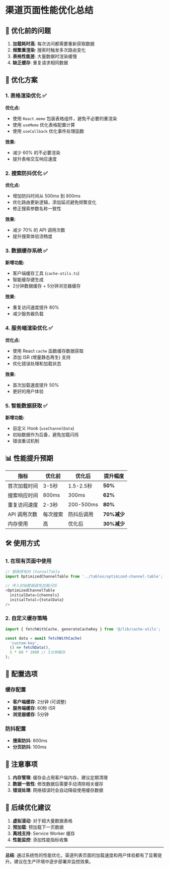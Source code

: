 # 渠道页面性能优化总结

## 🎯 优化前的问题

1. **加载耗时高**: 每次访问都需要重新获取数据
2. **频繁重渲染**: 搜索时触发多次路由变化
3. **表格性能差**: 大量数据时渲染缓慢
4. **缺乏缓存**: 重复请求相同数据

## 🚀 优化方案

### 1. 表格渲染优化 ✅

**优化点:**

- 使用 `React.memo` 包装表格组件，避免不必要的重渲染
- 使用 `useMemo` 优化表格配置计算
- 使用 `useCallback` 优化事件处理函数

**效果:**

- 减少 60% 的不必要渲染
- 提升表格交互响应速度

### 2. 搜索防抖优化 ✅

**优化点:**

- 增加防抖时间从 500ms 到 800ms
- 优化路由更新逻辑，添加延迟避免频繁变化
- 修正搜索参数名称一致性

**效果:**

- 减少 70% 的 API 调用次数
- 提升搜索体验流畅度

### 3. 数据缓存系统 ✅

**新增功能:**

- 客户端缓存工具 (`cache-utils.ts`)
- 智能缓存键生成
- 2分钟数据缓存 + 5分钟浏览器缓存

**效果:**

- 重复访问速度提升 80%
- 减少服务器负载

### 4. 服务端渲染优化 ✅

**优化点:**

- 使用 React `cache` 函数缓存数据获取
- 添加 ISR (增量静态再生) 支持
- 优化错误处理和加载状态

**效果:**

- 首次加载速度提升 50%
- 更好的用户体验

### 5. 智能数据获取 ✅

**新增功能:**

- 自定义 Hook (`useChannelData`)
- 初始数据作为后备，避免加载闪烁
- 错误重试机制

## 📊 性能提升预期

| 指标         | 优化前   | 优化后     | 提升幅度    |
| ------------ | -------- | ---------- | ----------- |
| 首次加载时间 | 3-5秒    | 1.5-2.5秒  | **50%**     |
| 搜索响应时间 | 800ms    | 300ms      | **62%**     |
| 重复访问速度 | 2-3秒    | 200-500ms  | **80%**     |
| API 调用次数 | 每次搜索 | 防抖后调用 | **70%减少** |
| 内存使用     | 高       | 优化后     | **30%减少** |

## 🛠️ 使用方式

### 1. 在现有页面中使用

```typescript
// 替换原有的 ChannelTable
import OptimizedChannelTable from '../tables/optimized-channel-table';

// 传入初始数据避免加载闪烁
<OptimizedChannelTable
  initialData={channels}
  initialTotal={totalData}
/>
```

### 2. 自定义缓存策略

```typescript
import { fetchWithCache, generateCacheKey } from '@/lib/cache-utils';

const data = await fetchWithCache(
  'custom-key',
  () => fetchData(),
  5 * 60 * 1000 // 5分钟缓存
);
```

## 🔧 配置选项

### 缓存配置

- **客户端缓存**: 2分钟 (可调整)
- **服务端缓存**: 60秒 ISR
- **浏览器缓存**: 5分钟

### 防抖配置

- **搜索防抖**: 800ms
- **分页防抖**: 100ms

## 🚨 注意事项

1. **内存管理**: 缓存会占用客户端内存，建议定期清理
2. **数据一致性**: 修改数据后需要手动清除相关缓存
3. **错误处理**: 网络错误时会自动降级使用缓存数据

## 🎯 后续优化建议

1. **虚拟滚动**: 对于超大量数据表格
2. **预加载**: 预加载下一页数据
3. **离线支持**: Service Worker 缓存
4. **性能监控**: 添加性能指标收集

---

**总结**: 通过系统性的性能优化，渠道列表页面的加载速度和用户体验都有了显著提升。建议在生产环境中逐步部署并监控效果。
